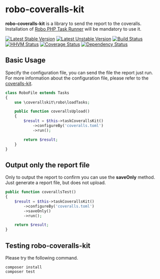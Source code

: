 robo-coveralls-kit
==================

**robo-coveralls-kit** is a library to send the report to the coveralls.  
Installation of [Robo PHP Task Runner](http://robo.li/) will be mandatory to use it.


[![Latest Stable Version](https://poser.pugx.org/cloak/robo-coveralls-kit/v/stable.svg)](https://packagist.org/packages/cloak/robo-coveralls-kit)
  [![Latest Unstable Version](https://poser.pugx.org/cloak/robo-coveralls-kit/v/unstable.svg)](https://packagist.org/packages/cloak/robo-coveralls-kit)
[![Build Status](https://travis-ci.org/cloak-php/robo-coveralls-kit.svg?branch=master)](https://travis-ci.org/cloak-php/robo-coveralls-kit)
[![HHVM Status](http://hhvm.h4cc.de/badge/cloak/robo-coveralls-kit.svg)](http://hhvm.h4cc.de/package/cloak/robo-coveralls-kit)
[![Coverage Status](https://coveralls.io/repos/cloak-php/robo-coveralls-kit/badge.png)](https://coveralls.io/r/cloak-php/robo-coveralls)
[![Dependency Status](https://www.versioneye.com/user/projects/54a2bb099742750f3b000002/badge.svg?style=flat)](https://www.versioneye.com/user/projects/54a2bb099742750f3b000002)

Basic Usage
----------------------------------

Specify the configuration file, you can send the file the report just run.  
For more information about the configuration file, please refer to the [coveralls-kit](https://github.com/cloak-php/coveralls-kit).

```php
class RoboFile extends Tasks
{
	use \coverallskit\robo\loadTasks;

	public function coverallsUpload()
	{
		$result = $this->taskCoverallsKit()
			->configureBy('coveralls.toml')
			->run();

		return $result;
	}
}
```

Output only the report file
----------------------------------

Only to output the report to confirm you can use the **saveOnly** method.  
Just generate a report file, but does not upload.

```php
public function coverallsTest()
{
	$result = $this->taskCoverallsKit()
		->configureBy('coveralls.toml')
		->saveOnly()
		->run();

	return $result;
}
```


Testing robo-coveralls-kit
----------------------------------

Please try the following command.

	composer install
	composer test
